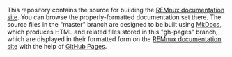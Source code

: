 This repository contains the source for building the [REMnux documentation site](https://REMnux.org/docs). You can browse the properly-formatted documentation set there. The source files in the "master" branch are designed to be built using [MkDocs](http://www.mkdocs.org/), which produces HTML and related files stored in this "gh-pages" branch, which are displayed in their formatted form on the [REMnux documentation site](https://REMnux.org/docs) with the help of [GitHub Pages](https://pages.github.com/).
